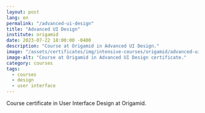 ```yaml
---
layout: post
lang: en
permalink: "/advanced-ui-design"
title: "Advanced UI Design"
institute: origamid
date: 2023-07-22 18:00:00 -0400
description: "Course at Origamid in Advanced UI Design."
image: "/assets/certificates/img/intensive-courses/origamid/advanced-ui-design/front-en.jpg"
image-alt: "Course at Origamid in Advanced UI Design certificate."
category: courses
tags:
  - courses
  - design
  - user interface
---
```


Course certificate in User Interface Design at Origamid.
